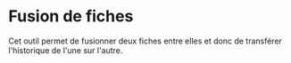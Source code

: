 # Fusion de fiches 

Cet outil permet de fusionner deux fiches entre elles et donc de transférer l'historique de l'une sur l'autre.
